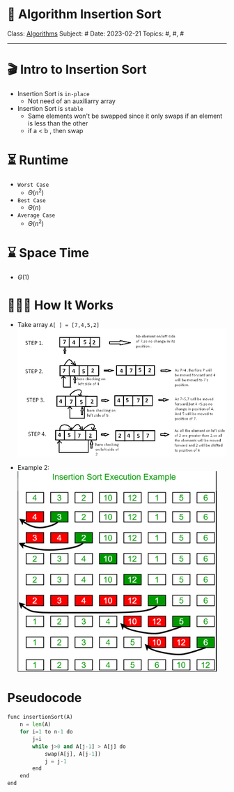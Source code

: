 # 🔰 Algorithm Insertion Sort
Class: <a href="https://github.com/lamula21/cheat-sheets/blob/main/CMSC%20351%20Algorithms/Algorithms.md">Algorithms</a>
Subject: #
Date: 2023-02-21
Topics: #, #, # 

---

# 🎬 Intro to Insertion Sort 
- Insertion Sort is `in-place`
	- Not need of an auxiliarry array
- Insertion Sort is `stable`
	- Same elements won't be swapped since it only swaps if an element is less than the other
	- if a < b , then swap

# ⏳ Runtime
- `Worst Case`
	- $Θ(n^2)$
- `Best Case`
	- $Θ(n)$
- `Average Case`
	- $Θ(n^2)$

# ⌛️ Space Time
- $Θ(1)$


# 🤷🏻‍♂️ How It Works

- Take array `A[ ] = [7,4,5,2]`
![](../Assets/20230221002736.png)

- Example 2:
![](../Assets/20230221003527.png)


# Pseudocode
```python
func insertionSort(A)
	n = len(A)
	for i=1 to n-1 do
	    j=i
	    while j>0 and A[j-1] > A[j] do
			swap(A[j], A[j-1])
	        j = j-1
	    end
	end
end 
```


